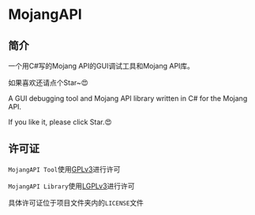 # MojangAPI

## 简介

一个用C#写的Mojang API的GUI调试工具和Mojang API库。

如果喜欢还请点个Star~😍

A GUI debugging tool and Mojang API library written in C# for the Mojang API.

If you like it, please click Star.😍

## 许可证

`MojangAPI Tool`使用[GPLv3](https://www.gnu.org/licenses/gpl-3.0.html)进行许可

`MojangAPI Library`使用[LGPLv3](https://www.gnu.org/licenses/lgpl-3.0.html)进行许可

具体许可证位于项目文件夹内的`LICENSE`文件
